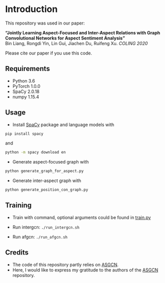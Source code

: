 # Introduction
This repository was used in our paper:  
  
**“Jointly Learning Aspect-Focused and Inter-Aspect Relations with Graph Convolutional Networks for Aspect Sentiment Analysis”**  
Bin Liang, Rongdi Yin, Lin Gui, Jiachen Du, Ruifeng Xu. *COLING 2020*
  
Please cite our paper if you use this code. 

## Requirements

* Python 3.6
* PyTorch 1.0.0
* SpaCy 2.0.18
* numpy 1.15.4

## Usage

* Install [SpaCy](https://spacy.io/) package and language models with
```bash
pip install spacy
```
and
```bash
python -m spacy download en
```
* Generate aspect-focused graph with
```bash
python generate_graph_for_aspect.py
```
* Generate inter-aspect graph with
```bash
python generate_position_con_graph.py
```

## Training
* Train with command, optional arguments could be found in [train.py](/train.py)

* Run intergcn: ```./run_intergcn.sh```

* Run afgcn: ```./run_afgcn.sh```


## Credits

* The code of this repository partly relies on [ASGCN](https://github.com/GeneZC/ASGCN). 
* Here, I would like to express my gratitude to the authors of the [ASGCN](https://github.com/GeneZC/ASGCN) repository.
